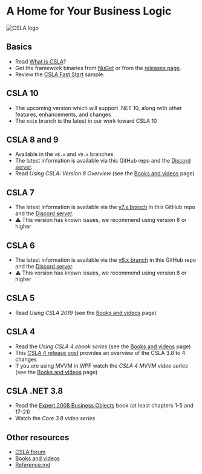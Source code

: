 # A Home for Your Business Logic

![CSLA logo](https://github.com/MarimerLLC/csla/raw/main/Support/Logos/csla%20win8_mid.png)

## Basics

* Read [What is CSLA](What-is-CSLA-.NET.md)?
* Get the framework binaries from [NuGet](http://nuget.org/packages?q=csla) or from the [releases page](https://github.com/MarimerLLC/csla/releases).
* Review the [CSLA Fast Start](https://github.com/MarimerLLC/csla/tree/main/Samples/CslaFastStart) sample.

## CSLA 10

* The upcoming version which will support .NET 10, along with other features, enhancements, and changes
* The `main` branch is the latest in our work toward CSLA 10

## CSLA 8 and 9

* Available in the `v8.x` and `v9.x` branches
* The latest information is available via this GitHub repo and the [Discord server](https://discord.gg/9ahKjb7ccf).
* Read _Using CSLA: Version 8 Overview_ (see the [Books and videos](Books-and-videos.md) page)

## CSLA 7

* The latest information is available via the [v7.x branch](https://github.com/MarimerLLC/csla/tree/v7.x) in this GitHub repo and the [Discord server](https://discord.gg/9ahKjb7ccf).
* ⚠️ This version has known issues, we recommend using version 8 or higher

## CSLA 6

* The latest information is available via the [v6.x branch](https://github.com/MarimerLLC/csla/tree/v6.x) in this GitHub repo and the [Discord server](https://discord.gg/9ahKjb7ccf).
* ⚠️ This version has known issues, we recommend using version 8 or higher
 
## CSLA 5

* Read _Using CSLA 2019_ (see the [Books and videos](Books-and-videos.md) page)

## CSLA 4

* Read the _Using CSLA 4 ebook series_ (see the [Books and videos](Books-and-videos.md) page)
* This [CSLA 4 release post](http://www.lhotka.net/weblog/CSLA4Release.aspx) provides an overview of the CSLA 3.8 to 4 changes
* If you are using MVVM in WPF watch the _CSLA 4 MVVM video series_ (see the [Books and videos](Books-and-videos.md) page)

## CSLA .NET 3.8

* Read the [Expert 2008 Business Objects](http://www.amazon.com/Expert-C-2008-Business-Objects/dp/1430210192) book (at least chapters 1-5 and 17-21)
* Watch the _Core 3.8 video series_

## Other resources

* [CSLA forum](https://github.com/MarimerLLC/csla/discussions)
* [Books and videos](Books-and-videos.md)
* [Reference.md](Reference.md)
